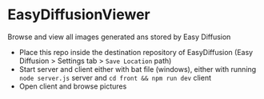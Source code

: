 # EasyDiffusionViewer

Browse and view all images generated ans stored by Easy Diffusion

- Place this repo inside the destination repository of EasyDiffusion (Easy Diffusion > Settings tab > 
`Save Location` path)
- Start server and client either with bat file (windows), either with running `node server.js` server and `cd front && npm run dev` client
- Open client and browse pictures